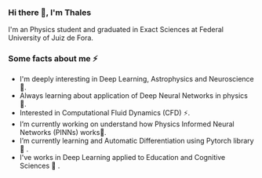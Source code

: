 ### Hi there 👋, I'm Thales

I'm an Physics student and graduated in Exact Sciences at Federal University of Juiz de Fora.  


###  Some facts about me ⚡ 
- I'm deeply interesting in Deep Learning, Astrophysics and Neuroscience 🔭.
- Always learning about application of Deep Neural Networks in physics 🧐.
- Interested in Computational Fluid Dynamics (CFD) ⚡.
- I’m currently working on understand how Physics Informed Neural Networks (PINNs) works🔭.
- I’m currently learning and Automatic Differentiation using Pytorch library 🌱 .
- I've works in Deep Learning applied to Education and Cognitive Sciences 🧐 . 
